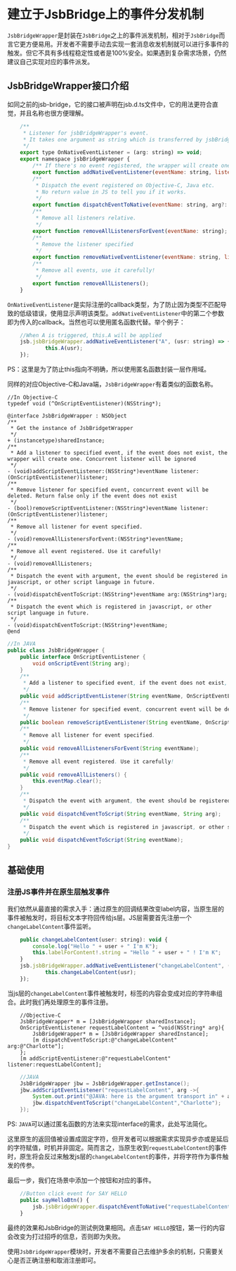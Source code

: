 # 建立于JsbBridge上的事件分发机制

`JsbBridgeWrapper`是封装在`JsbBridge`之上的事件派发机制，相对于`JsbBridge`而言它更方便易用。开发者不需要手动去实现一套消息收发机制就可以进行多事件的触发。但它不具有多线程稳定性或者是100%安全。如果遇到复杂需求场景，仍然建议自己实现对应的事件派发。

## JsbBridgeWrapper接口介绍

如同之前的jsb-bridge，它的接口被声明在jsb.d.ts文件中，它的用法更符合直觉，并且名称也很方便理解。

```js
    /**
     * Listener for jsbBridgeWrapper's event.
     * It takes one argument as string which is transferred by jsbBridge.
     */
    export type OnNativeEventListener = (arg: string) => void;
    export namespace jsbBridgeWrapper {
        /** If there's no event registered, the wrapper will create one  */
        export function addNativeEventListener(eventName: string, listener: OnNativeEventListener);
        /**
         * Dispatch the event registered on Objective-C, Java etc.
         * No return value in JS to tell you if it works.
         */
        export function dispatchEventToNative(eventName: string, arg?: string);
        /**
         * Remove all listeners relative.
         */
        export function removeAllListenersForEvent(eventName: string);
        /**
         * Remove the listener specified
         */
        export function removeNativeEventListener(eventName: string, listener: OnNativeEventListener);
        /**
         * Remove all events, use it carefully!
         */
        export function removeAllListeners();
    }
```

`OnNativeEventListener`是实际注册的callback类型，为了防止因为类型不匹配导致的低级错误，使用显示声明该类型。`addNativeEventListener`中的第二个参数即为传入的callback。当然也可以使用匿名函数代替。举个例子：

```js
    //When A is triggered, this.A will be applied
    jsb.jsbBridgeWrapper.addNativeEventListener("A", (usr: string) => {
            this.A(usr);
    });
```

PS：这里是为了防止this指向不明确，所以使用匿名函数封装一层作用域。

同样的对应Objective-C和Java端，`JsbBridgeWrapper`有着类似的函数名称。

```objc
//In Objective-C
typedef void (^OnScriptEventListener)(NSString*);

@interface JsbBridgeWrapper : NSObject
/**
 * Get the instance of JsbBridgetWrapper
 */
+ (instancetype)sharedInstance;
/**
 * Add a listener to specified event, if the event does not exist, the wrapper will create one. Concurrent listener will be ignored
 */
- (void)addScriptEventListener:(NSString*)eventName listener:(OnScriptEventListener)listener;
/**
 * Remove listener for specified event, concurrent event will be deleted. Return false only if the event does not exist
 */
- (bool)removeScriptEventListener:(NSString*)eventName listener:(OnScriptEventListener)listener;
/**
 * Remove all listener for event specified.
 */
- (void)removeAllListenersForEvent:(NSString*)eventName;
/**
 * Remove all event registered. Use it carefully!
 */
- (void)removeAllListeners;
/**
 * Dispatch the event with argument, the event should be registered in javascript, or other script language in future.
 */
- (void)dispatchEventToScript:(NSString*)eventName arg:(NSString*)arg;
/**
 * Dispatch the event which is registered in javascript, or other script language in future.
 */
- (void)dispatchEventToScript:(NSString*)eventName;
@end

```

```JAVA
//In JAVA
public class JsbBridgeWrapper {
    public interface OnScriptEventListener {
        void onScriptEvent(String arg);
    }
    /**
     * Add a listener to specified event, if the event does not exist, the wrapper will create one. Concurrent listener will be ignored
     */
    public void addScriptEventListener(String eventName, OnScriptEventListener listener);
    /**
     * Remove listener for specified event, concurrent event will be deleted. Return false only if the event does not exist
     */
    public boolean removeScriptEventListener(String eventName, OnScriptEventListener listener);
    /**
     * Remove all listener for event specified.
     */
    public void removeAllListenersForEvent(String eventName);
    /**
     * Remove all event registered. Use it carefully!
     */
    public void removeAllListeners() {
        this.eventMap.clear();
    }
    /**
     * Dispatch the event with argument, the event should be registered in javascript, or other script language in future.
     */
    public void dispatchEventToScript(String eventName, String arg);
    /**
     * Dispatch the event which is registered in javascript, or other script language in future.
     */
    public void dispatchEventToScript(String eventName);
}
```

## 基础使用

### 注册JS事件并在原生层触发事件

我们依然从最直接的需求入手：通过原生的回调结果改变label内容，当原生层的事件被触发时，将目标文本字符回传给js层。JS层需要首先注册一个`changeLabelContent`事件监听。

```js
    public changeLabelContent(user: string): void {
        console.log("Hello " + user + " I'm K");
        this.labelForContent!.string = "Hello " + user + " ! I'm K";
    }
    jsb.jsbBridgeWrapper.addNativeEventListener("changeLabelContent", (usr: string) => {
            this.changeLabelContent(usr);
    });
```

当js层的`changeLabelContent`事件被触发时，标签的内容会变成对应的字符串组合。此时我们再处理原生的事件注册。

```Objc
    //Objective-C
    JsbBridgeWrapper* m = [JsbBridgeWrapper sharedInstance];
    OnScriptEventListener requestLabelContent = ^void(NSString* arg){
        JsbBridgeWrapper* m = [JsbBridgeWrapper sharedInstance];
        [m dispatchEventToScript:@"changeLabelContent" arg:@"Charlotte"];
    };
    [m addScriptEventListener:@"requestLabelContent" listener:requestLabelContent];
```

```JAVA
    //JAVA
    JsbBridgeWrapper jbw = JsbBridgeWrapper.getInstance();
    jbw.addScriptEventListener("requestLabelContent", arg ->{
        System.out.print("@JAVA: here is the argument transport in" + arg);
        jbw.dispatchEventToScript("changeLabelContent","Charlotte");
    });
```

PS: `JAVA`可以通过匿名函数的方法来实现interface的需求，此处写法简化。

这里原生的返回值被设置成固定字符，但开发者可以根据需求实现异步亦或是延后的字符赋值，时机并非固定。简而言之，当原生收到`requestLabelContent`的事件时，原生将会反过来触发js层的`changeLabelContent`的事件，并将字符作为事件触发的传参。

最后一步，我们在场景中添加一个按钮和对应的事件。

```js
    //Button click event for SAY HELLO
    public sayHelloBtn() {
        jsb.jsbBridgeWrapper.dispatchEventToNative("requestLabelContent");
    }
```

最终的效果和JsbBridge的测试例效果相同。点击`SAY HELLO`按钮，第一行的内容会改变为打过招呼的信息，否则即为失败。

使用`JsbBridgeWrapper`模块时，开发者不需要自己去维护多余的机制，只需要关心是否正确注册和取消注册即可。
